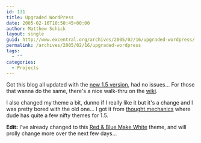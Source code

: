 ```yaml
---
id: 131
title: Upgraded WordPress
date: 2005-02-16T10:50:45+00:00
author: Matthew Schick
layout: single
guid: http://www.excentral.org/archives/2005/02/16/upgraded-wordpress/
permalink: /archives/2005/02/16/upgraded-wordpress
tags:
  - ""
categories:
  - Projects
---
```

Got this blog all updated with the <a href="http://wordpress.org/download/">new 1.5 version</a>, had no issues...  For those that wanna do the same, there's a nice walk-thru on the <a href="http://codex.wordpress.org/Upgrade_1.2_to_1.5">wiki</a>.

I also changed my theme a bit, dunno if I really like it but it's a change and I was pretty bored with the old one...  I got it from <a href="http://www.thoughtmechanics.com/blog/">thought.mechanics</a> where dude has quite a few nifty themes for 1.5.

<strong>Edit:</strong>
I've already changed to this <a href="http://www.fuegodesigns.com/blog/white/">Red & Blue Make White</a> theme, and will prolly change more over the next few days...
